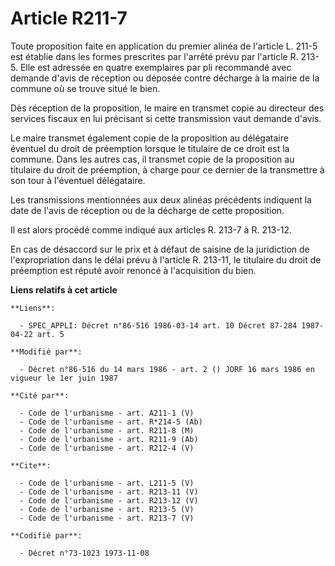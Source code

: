 # Article R211-7

Toute proposition faite en application du premier alinéa de l'article L. 211-5 est établie dans les formes prescrites par
l'arrêté prévu par l'article R. 213-5. Elle est adressée en quatre exemplaires par pli recommandé avec demande d'avis de
réception ou déposée contre décharge à la mairie de la commune où se trouve situé le bien. 

Dès réception de la proposition, le maire en transmet copie au directeur des services fiscaux en lui précisant si cette
transmission vaut demande d'avis. 

Le maire transmet également copie de la proposition au délégataire éventuel du droit de préemption lorsque le titulaire de ce
droit est la commune. Dans les autres cas, il transmet copie de la proposition au titulaire du droit de préemption, à charge
pour ce dernier de la transmettre à son tour à l'éventuel délégataire. 

Les transmissions mentionnées aux deux alinéas précédents indiquent la date de l'avis de réception ou de la décharge de cette
proposition. 

Il est alors procédé comme indiqué aux articles R. 213-7 à R. 213-12. 

En cas de désaccord sur le prix et à défaut de saisine de la juridiction de l'expropriation dans le délai prévu à l'article
R. 213-11, le titulaire du droit de préemption est réputé avoir renoncé à l'acquisition du bien.

**Liens relatifs à cet article**

	**Liens**:

	  - SPEC_APPLI: Décret n°86-516 1986-03-14 art. 10 Décret 87-284 1987-04-22 art. 5

	**Modifié par**:

	  - Décret n°86-516 du 14 mars 1986 - art. 2 () JORF 16 mars 1986 en vigueur le 1er juin 1987

	**Cité par**:

	  - Code de l'urbanisme - art. A211-1 (V)
	  - Code de l'urbanisme - art. R*214-5 (Ab)
	  - Code de l'urbanisme - art. R211-8 (M)
	  - Code de l'urbanisme - art. R211-9 (Ab)
	  - Code de l'urbanisme - art. R212-4 (V)

	**Cite**:

	  - Code de l'urbanisme - art. L211-5 (V)
	  - Code de l'urbanisme - art. R213-11 (V)
	  - Code de l'urbanisme - art. R213-12 (V)
	  - Code de l'urbanisme - art. R213-5 (V)
	  - Code de l'urbanisme - art. R213-7 (V)

	**Codifié par**:

	  - Décret n°73-1023 1973-11-08
